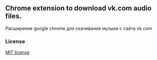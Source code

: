 ## Chrome extension to download vk.com audio files.

Расширение google chrome для скачивания музыки с сайта vk.com

### License

[MIT license](http://opensource.org/licenses/MIT)